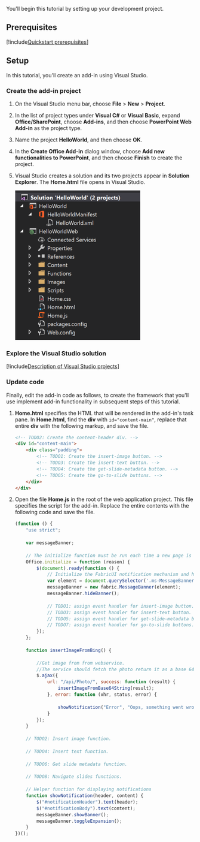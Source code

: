 You'll begin this tutorial by setting up your development project. 

## Prerequisites

[!include[Quickstart prerequisites](../includes/quickstart-vs-prerequisites.md)]

## Setup

In this tutorial, you'll create an add-in using Visual Studio.

### Create the add-in project

1. On the Visual Studio menu bar, choose  **File** > **New** > **Project**.
    
2. In the list of project types under **Visual C#** or **Visual Basic**, expand  **Office/SharePoint**, choose **Add-ins**, and then choose **PowerPoint Web Add-in** as the project type. 

3. Name the project **HelloWorld**, and then choose **OK**.

4. In the **Create Office Add-in** dialog window, choose **Add new functionalities to PowerPoint**, and then choose **Finish** to create the project.

5. Visual Studio creates a solution and its two projects appear in **Solution Explorer**. The **Home.html** file opens in Visual Studio.

     ![PowerPoint tutorial - Visual Studio Solution Explorer window that shows the 2 projects in the HelloWorld solution](../images/powerpoint-tutorial-solution-explorer.png)

### Explore the Visual Studio solution

[!include[Description of Visual Studio projects](../includes/quickstart-vs-solution.md)]

### Update code 

Finally, edit the add-in code as follows, to create the framework that you'll use implement add-in functionality in subsequent steps of this tutorial.

1. **Home.html** specifies the HTML that will be rendered in the add-in's task pane. In **Home.html**, find the **div** with `id="content-main"`, replace that entire **div** with the following markup, and save the file.

    ```html
    <!-- TODO2: Create the content-header div. -->
    <div id="content-main">
        <div class="padding">
            <!-- TODO1: Create the insert-image button. -->
            <!-- TODO3: Create the insert-text button. -->
            <!-- TODO4: Create the get-slide-metadata button. -->
            <!-- TODO5: Create the go-to-slide buttons. -->
        </div>
    </div>
    ```

2. Open the file **Home.js** in the root of the web application project. This file specifies the script for the add-in. Replace the entire contents with the following code and save the file.

    ```javascript
    (function () {
        "use strict";

        var messageBanner;

        // The initialize function must be run each time a new page is loaded.
        Office.initialize = function (reason) {
            $(document).ready(function () {
                // Initialize the FabricUI notification mechanism and hide it
                var element = document.querySelector('.ms-MessageBanner');
                messageBanner = new fabric.MessageBanner(element);
                messageBanner.hideBanner();

                // TODO1: assign event handler for insert-image button.
                // TODO3: assign event handler for insert-text button.
                // TODO5: assign event handler for get-slide-metadata button.
                // TODO7: assign event handler for go-to-slide buttons.
            });
        };

        function insertImageFromBing() {

            //Get image from from webservice. 
            //The service should fetch the photo return it as a base 64 embedded string
            $.ajax({
                url: "/api/Photo/", success: function (result) {
                    insertImageFromBase64String(result);
                }, error: function (xhr, status, error) {

                    showNotification("Error", "Oops, something went wrong.");
                }
            });
        }

        // TODO2: Insert image function. 
    
        // TODO4: Insert text function.

        // TODO6: Get slide metadata function.

        // TODO8: Navigate slides functions.

        // Helper function for displaying notifications
        function showNotification(header, content) {
            $("#notificationHeader").text(header);
            $("#notificationBody").text(content);
            messageBanner.showBanner();
            messageBanner.toggleExpansion();
        }
    })();
    ```

